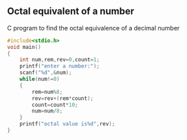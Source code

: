 ## Octal equivalent of a number
C program to find the octal equivalence of a decimal number
```c
#include<stdio.h>
void main()
{
	int num,rem,rev=0,count=1;
	printf("enter a number:");
	scanf("%d",&num);
	while(num!=0)
	{
		rem=num%8;
		rev=rev+(rem*count);
		count=count*10;
		num=num/8;
	}
	printf("octal value is%d",rev);
}
```
